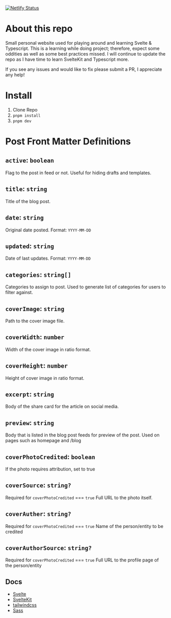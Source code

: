 [![Netlify Status](https://api.netlify.com/api/v1/badges/c07c745f-a17b-46e9-b999-a047d636a163/deploy-status)](https://app.netlify.com/sites/super-mochi-d63e5f/deploys)

# About this repo

Small personal website used for playing around and learning Svelte & Typescript. This is a learning while doing project; therefore, expect some oddities as well as some best practices missed. I will continue to update the repo as I have time to learn SvelteKit and Typescript more.

If you see any issues and would like to fix please submit a PR, I appreciate any help!

# Install

1. Clone Repo
2. `pnpm install`
3. `pnpm dev`

# Post Front Matter Definitions

## `active`: `boolean`

Flag to the post in feed or not. Useful for hiding drafts and templates.

## `title`: `string`

Title of the blog post.

## `date`: `string`

Original date posted. Format: `YYYY-MM-DD`

## `updated`: `string`

Date of last updates. Format: `YYYY-MM-DD`

## `categories`: `string[]`

Categories to assign to post. Used to generate list of categories for users to filter against.

## `coverImage`: `string`

Path to the cover image file.

## `coverWidth`: `number`

Width of the cover image in ratio format.

## `coverHeight`: `number`

Height of cover image in ratio format.

## `excerpt`: `string`

Body of the share card for the article on social media.

## `preview`: `string`

Body that is listed in the blog post feeds for preview of the post. Used on pages such as homepage and /blog

## `coverPhotoCredited`: `boolean`

If the photo requires attribution, set to true

## `coverSource`: `string?`

Required for `coverPhotoCredited` === `true`
Full URL to the photo itself.

## `coverAuther`: `string?`

Required for `coverPhotoCredited` === `true`
Name of the person/entity to be credited

## `coverAuthorSource`: `string?`

Required for `coverPhotoCredited` === `true`
Full URL to the profile page of the person/entity

## Docs

- [Svelte](https://svelte.dev/docs)
- [SvelteKit](https://kit.svelte.dev/docs/introduction)
- [tailwindcss](https://tailwindcss.com/docs/installation)
- [Sass](https://sass-lang.com/documentation/)
